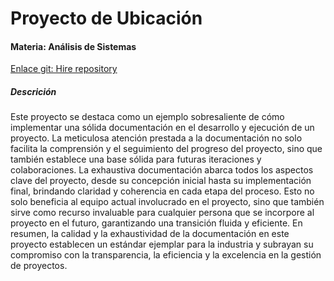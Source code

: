 # Proyecto de Ubicación 
#### Materia: Análisis de Sistemas

[Enlace git: Hire repository](https://github.com/code-corhuila/project-lacation-2024-a-analisis-sistemas.git)


##### Descrición
Este proyecto se destaca como un ejemplo sobresaliente de cómo implementar una sólida documentación en el desarrollo y ejecución de un proyecto. La meticulosa atención prestada a la documentación no solo facilita la comprensión y el seguimiento del progreso del proyecto, sino que también establece una base sólida para futuras iteraciones y colaboraciones. La exhaustiva documentación abarca todos los aspectos clave del proyecto, desde su concepción inicial hasta su implementación final, brindando claridad y coherencia en cada etapa del proceso. Esto no solo beneficia al equipo actual involucrado en el proyecto, sino que también sirve como recurso invaluable para cualquier persona que se incorpore al proyecto en el futuro, garantizando una transición fluida y eficiente. En resumen, la calidad y la exhaustividad de la documentación en este proyecto establecen un estándar ejemplar para la industria y subrayan su compromiso con la transparencia, la eficiencia y la excelencia en la gestión de proyectos.
